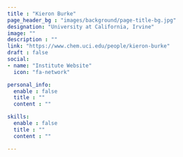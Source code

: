 ```yaml
---
title : "Kieron Burke"
page_header_bg : "images/background/page-title-bg.jpg"
designation: "University at California, Irvine"
image: ""
description : ""
link: "https://www.chem.uci.edu/people/kieron-burke"
draft : false
social:
- name: "Institute Website"
  icon: "fa-network"

personal_info:
  enable : false
  title : ""
  content : ""

skills:
  enable : false
  title : ""
  content : ""

---
```

